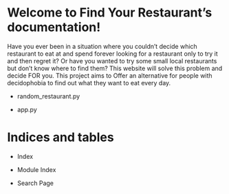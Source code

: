<!-- Find Your Restaurant documentation master file, created by
sphinx-quickstart on Mon Nov 23 12:31:34 2020.
You can adapt this file completely to your liking, but it should at least
contain the root `toctree` directive. -->
# Welcome to Find Your Restaurant’s documentation!

Have you ever been in a situation where you couldn’t decide which restaurant to eat at and spend forever looking for a restaurant only to try it and then regret it? Or have you wanted to try some small local restaurants but don’t know where to find them? This website will solve this problem and decide FOR you. This project aims to Offer an alternative for people with decidophobia to find out what they want to eat every day.


* random_restaurant.py


* app.py


# Indices and tables


* Index


* Module Index


* Search Page
